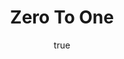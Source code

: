---
title: "Zero To One"
bookCover: "/assets/book-covers/zero-to-one.jpg"
slug: "zero-to-one"
bookAuthor: "Peter Thiel"
rating: 10
amazonLink: ""
author:
  name: Rico Trebeljahr
  picture: "/assets/blog/profile.jpeg"
---